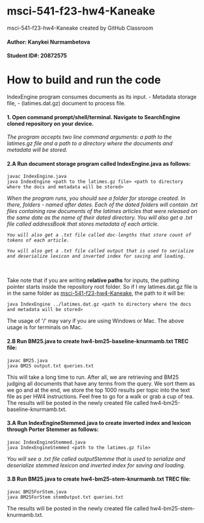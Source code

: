# msci-541-f23-hw4-Kaneake
msci-541-f23-hw4-Kaneake created by GitHub Classroom
#### Author: Kanykei Nurmambetova
#### Student ID#: 20872575

# How to build and run the code

IndexEngine program consumes documents as its input. - Metadata storage file, - (latimes.dat.gz) document to process file.

#### 1. Open command prompt/shell/terminal. Navigate to SearchEngine cloned repository on your device.

<i>
  The program accepts two line command arguments: a path to the latimes.gz file and a path to a directory
  where the documents and metadata will be stored. 
</i>

#### 2.A Run document storage program called IndexEngine.java as follows:
```
javac IndexEngine.java
java IndexEngine <path to the latimes.gz file> <path to directory where the docs and metadata will be stored>
```
<p>
  <i>
    When the program runs, you should see a folder for storage created. In there, folders - named after dates. Each of the dated folders will contain .txt files containing raw documents of the latimes articles that were released on the same date as the name of their dated directory.
    You will also get a .txt file called addressBook that stores metadata of each article.

    You will also get a .txt file called doc-lengths that store count of tokens of each article.

    You will also get a .txt file called output that is used to serialize and deserialize lexicon and inverted index for saving and loading.
  </i>
  <br><br>
  Take note that if you are writing <b>relative paths</b> for inputs, the pathing pointer starts inside the repository root folder.
  So if I my latimes.dat.gz file is in the same folder as <u>msci-541-f23-hw4-Kaneake</u>, the path to it will be:

  ```
  java IndexEngine ../latimes.dat.gz <path to directory where the docs and metadata will be stored>
  ```

  The usage of '/' may vary if you are using Windows or Mac. The above usage is for terminals on Mac.
</p>

#### 2.B Run BM25.java to create hw4-bm25-baseline-knurmamb.txt TREC file:
```
javac BM25.java
java BM25 output.txt queries.txt
```
This will take a long time to run. After all, we are retrieving and BM25 judging all documents that have any terms from the query. We sort them as we go and at the end, we store the top 1000 results per topic into the text file as per HW4 instructions. Feel free to go for a walk or grab a cup of tea. The results will be posted in the newly created file called hw4-bm25-baseline-knurmamb.txt.

#### 3.A Run IndexEngineStemmed.java to create inverted index and lexicon through Porter Stemmer as follows:
```
javac IndexEngineStemmed.java
java IndexEngineStemmed <path to the latimes.gz file>
```
<p>
  <i>
    You will see a .txt file called outputStemme that is used to serialize and deserialize stemmed lexicon and inverted index for saving and loading.
  </i>
</p>

#### 3.B Run BM25.java to create hw4-bm25-stem-knurmamb.txt TREC file:
```
javac BM25ForStem.java
java BM25ForStem stemOutput.txt queries.txt
```
The results will be posted in the newly created file called hw4-bm25-stem-knurmamb.txt.
